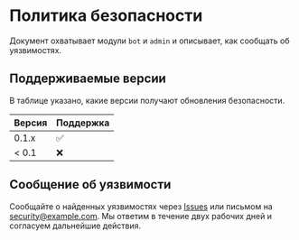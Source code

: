 <!-- Назначение файла: политика безопасности проекта. -->
# Политика безопасности

Документ охватывает модули `bot` и `admin` и описывает, как сообщать об уязвимостях.

## Поддерживаемые версии

В таблице указано, какие версии получают обновления безопасности.

| Версия | Поддержка          |
| ------ | ------------------ |
| 0.1.x  | :white_check_mark: |
| < 0.1  | :x:                |

## Сообщение об уязвимости

Сообщайте о найденных уязвимостях через [Issues](https://github.com/AgroxOD/agrmcs/issues)
или письмом на security@example.com. Мы ответим в течение двух рабочих дней и
согласуем дальнейшие действия.
